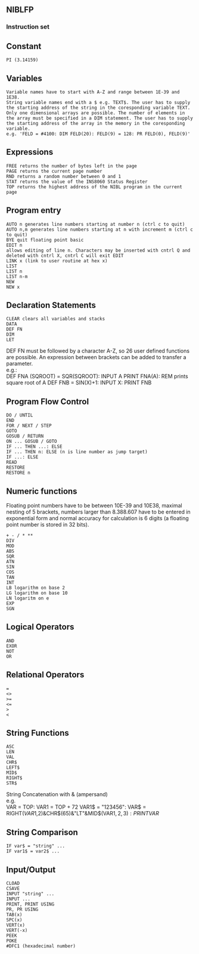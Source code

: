 ## NIBLFP

### Instruction set

Constant
--------
    PI (3.14159)
Variables
---------
    Variable names have to start with A-Z and range between 1E-39 and 1E38.
    String variable names end with a $ e.g. TEXT$. The user has to supply the starting address of the string in the coresponding variable TEXT.
    Only one dimensional arrays are possible. The number of elements in the array must be specified in a DIM statement. The user has to supply the starting address of the array in the memory in the coresponding variable.
    e.g. 'FELD = #4100: DIM FELD(20): FELD(9) = 128: PR FELD(0), FELD(9)'

Expressions
-----------
    FREE returns the number of bytes left in the page
    PAGE returns the current page number
    RND returns a random number between 0 and 1
    STAT returns the value of the INS8060 Status Register
    TOP returns the highest address of the NIBL program in the current page 

Program entry
-------------
    AUTO n generates line numbers starting at number n (ctrl c to quit)
    AUTO n,m generates line numbers starting at n with increment m (ctrl c to quit)
    BYE quit floating point basic
    EDIT n
    allows editing of line n. Characters may be inserted with cntrl Q and deleted with cntrl X, cntrl C will exit EDIT
    LINK x (link to user routine at hex x)
    LIST
    LIST n
    LIST n-m
    NEW
    NEW x
 
Declaration Statements
----------------------
    CLEAR clears all variables and stacks
    DATA
    DEF FN
    DIM
    LET 

DEF FN must be followed by a character A-Z, so 26 user defined functions are possible. An expression between brackets can be added to transfer a parameter.  
e.g.:  
    DEF FNA (SQROOT) = SQR(SQROOT): INPUT A PRINT FNA(A): REM prints square root of A
    DEF FNB = SIN(X)+1: INPUT X: PRINT FNB


Program Flow Control
--------------------
    DO / UNTIL
    END
    FOR / NEXT / STEP
    GOTO
    GOSUB / RETURN
    ON ... GOSUB / GOTO
    IF ... THEN ...: ELSE
    IF ... THEN n: ELSE (n is line number as jump target)
    IF ...: ELSE
    READ
    RESTORE
    RESTORE n 


Numeric functions
-----------------
Floating point numbers have to be between 10E-39 and 10E38, maximal nesting of 5 brackets, numbers larger than 8.388.607 have to be entered in exponential form and normal accuracy for calculation is 6 digits (a floating point number is stored in 32 bits).

    + - / * **
    DIV
    MOD
    ABS
    SQR
    ATN
    SIN
    COS
    TAN
    INT
    LB logarithm on base 2
    LG logarithm on base 10
    LN logaritm on e
    EXP
    SGN 

Logical Operators
-----------------
    AND
    EXOR
    NOT
    OR 

Relational Operators
--------------------
    =
    <>
    >=
    <=
    >
    < 

String Functions
----------------
    ASC
    LEN
    VAL
    CHR$
    LEFT$
    MID$
    RIGHT$
    STR$ 

String Concatenation with & (ampersand)  
e.g.  
    VAR = TOP: VAR1 = TOP + 72 VAR1$ = "123456": VAR$ = RIGHT$(VAR1$,2)&CHR$(65)&"LT"&MID$(VAR1$,2,3): PRINT VAR$

String Comparison
-----------------
    IF var$ = "string" ...
    IF var1$ = var2$ ... 

Input/Output
------------
    CLOAD
    CSAVE
    INPUT "string" ...
    INPUT ...
    PRINT, PRINT USING
    PR, PR USING
    TAB(x)
    SPC(x)
    VERT(x)
    VERT(-x)
    PEEK
    POKE
    #DFC1 (hexadecimal number)

